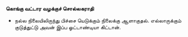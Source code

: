 **கொங்கு வட்டார வழக்குச் சொல்லகராதி**
- நல்ல நிலையிலிருந்து பிச்சை யெடுக்கும் நிலைக்கு ஆளாகுதல். எல்லாருக்கும் குடுத்துட்டு அவன் இப்ப ஓட்டாண்டியா கிட்டான்.

